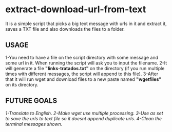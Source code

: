 # extract-download-url-from-text
It is a simple script that picks a big text message with urls in it and extract it, saves a TXT file and also downloads the files to a folder.


## USAGE
1-You need to have a file on the script directory with some message and some url in it. When running the script will ask you to input the filename.
2-It will generate a file **"links-tratados.txt"** on the directory (if you run multiple times with different messages, the script will append to this file).
3-After that it will run wget and download files to a new paste named **"wgetfiles"** on its directory.


## FUTURE GOALS
*1-Translate to English.
2-Make wget use multiple processing.
3-Use as set to save the urls to text file so it doesnt append duplicate urls.
4-Clean the terminal messages shown.*
